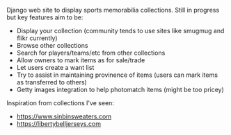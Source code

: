 Django web site to display sports memorabilia collections. Still in progress but key features aim to be:
* Display your collection (community tends to use sites like smugmug and flikr currently)
* Browse other collections
* Search for players/teams/etc from other collections
* Allow owners to mark items as for sale/trade
* Let users create a want list
* Try to assist in maintaining provinence of items (users can mark items as transferred to others)
* Getty images integration to help photomatch items (might be too pricey)


Inspiration from collections I've seen:
* https://www.sinbinsweaters.com
* https://libertybelljerseys.com

